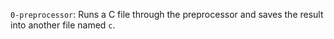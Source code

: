  `0-preprocessor`: Runs a C file through the preprocessor and saves the result into another file named `c`.